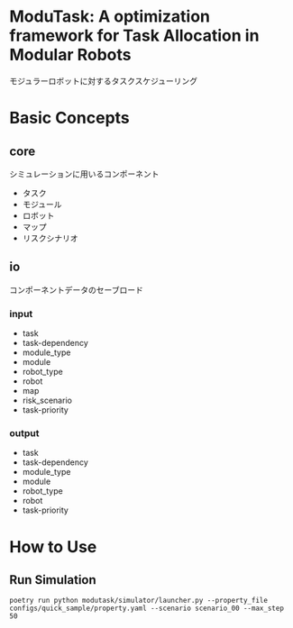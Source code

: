 # ModuTask: A optimization framework for Task Allocation in Modular Robots 
モジュラーロボットに対するタスクスケジューリング

# Basic Concepts
## core
シミュレーションに用いるコンポーネント
- タスク
- モジュール
- ロボット
- マップ
- リスクシナリオ
## io
コンポーネントデータのセーブロード
### input
- task
- task-dependency
- module_type
- module
- robot_type
- robot
- map
- risk_scenario
- task-priority
### output
- task
- task-dependency
- module_type
- module
- robot_type
- robot
- task-priority

# How to Use
## Run Simulation
```
poetry run python modutask/simulator/launcher.py --property_file configs/quick_sample/property.yaml --scenario scenario_00 --max_step 50
```
